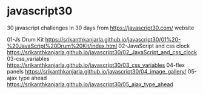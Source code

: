 # javascript30
30 javascript challenges in 30 days from https://javascript30.com/ website 

01-Js Drum Kit               https://srikanthkanjarla.github.io/javascript30/01%20-%20JavaScript%20Drum%20Kit/index.html
02-JavaScript and css clock  https://srikanthkanjarla.github.io/javascript30/02_JavaScript_and_css_clock
03-css_variables             https://srikanthkanjarla.github.io/javascript30/03_css_variables 
04-flex panels               https://srikanthkanjarla.github.io/javascript30/04_image_gallery/
05-ajax type ahead           https://srikanthkanjarla.github.io/javascript30/05_ajax_type_ahead 
